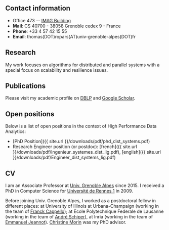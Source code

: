 ## Contact information

+ Office 473 -- [IMAG Building](https://batiment.imag.fr/en)
+ **Mail**:  CS 40700 - 38058 Grenoble cedex 9 - France
+ **Phone**: +33 4 57 42 15 55
+ **Email**: thomas(DOT)ropars(AT)univ-grenoble-alpes(DOT)fr

## Research

My work focuses on algorithms for distributed and parallel systems with a special focus on scalability and resilience issues.


## Publications

Please visit my academic profile on
[DBLP](http://dblp.uni-trier.de/pers/hd/r/Ropars:Thomas) and [Google Scholar](https://scholar.google.fr/citations?hl=fr&user=-APiwwkAAAAJ).

## Open positions

Below is a list of open positions in the context of High Performance
Data Analytics:

+ [PhD Position]({{ site.url }}/downloads/pdf/phd_dist_systems.pdf)
+ Research Engineer position (or postdoc): [french]({{ site.url
}}/downloads/pdf/Ingenieur_systemes_dist_lig.pdf), [english]({{ site.url
}}/downloads/pdf/Engineer_dist_systems_lig.pdf) 


## CV

I am an Associate Professor at [Univ. Grenoble
Alpes](https://www.univ-grenoble-alpes.fr/) since 2015. I received a
PhD in Computer Science for [Université de Rennes
1](https://www.univ-rennes1.fr/) in 2009.

Before joining Univ. Grenoble Alpes, I worked as a postdoctoral fellow
in different places: at University of Illinois at Urbana-Champaign
(working in the team of [Franck
Cappello](http://www.mcs.anl.gov/person/franck-cappello)); at Ecole
Polytechnique Federale de Lausanne (working in the team of [André
Schiper](https://people.epfl.ch/andre.schiper)), at Inria (working in
the team of [Emmanuel
Jeannot](http://www.labri.fr/perso/ejeannot/)). [Christine
Morin](http://people.rennes.inria.fr/Christine.Morin/) was my PhD advisor.


